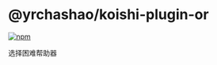 # @yrchashao/koishi-plugin-or

[![npm](https://img.shields.io/npm/v/@yrchashao/koishi-plugin-or?style=flat-square)](https://www.npmjs.com/package/@yrchashao/koishi-plugin-or)

选择困难帮助器
